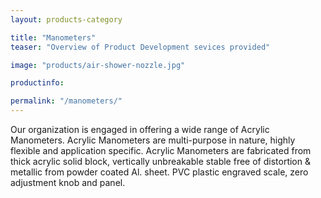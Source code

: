 ```yaml
---
layout: products-category

title: "Manometers"
teaser: "Overview of Product Development sevices provided"

image: "products/air-shower-nozzle.jpg"

productinfo:

permalink: "/manometers/"
---
```


Our organization is engaged in offering a wide range of Acrylic Manometers.
Acrylic Manometers are multi-purpose in nature, highly flexible and application specific.
Acrylic Manometers are fabricated from thick acrylic solid block, vertically unbreakable stable free of distortion & metallic from powder coated Al. sheet.
PVC plastic engraved scale, zero adjustment knob and panel.
